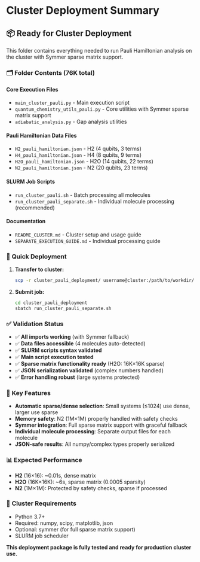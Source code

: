 # Cluster Deployment Summary

## 📦 **Ready for Cluster Deployment**

This folder contains everything needed to run Pauli Hamiltonian analysis on the cluster with Symmer sparse matrix support.

### 🗂️ **Folder Contents** (76K total)

#### Core Execution Files
- `main_cluster_pauli.py` - Main execution script
- `quantum_chemistry_utils_pauli.py` - Core utilities with Symmer sparse matrix support
- `adiabatic_analysis.py` - Gap analysis utilities

#### Pauli Hamiltonian Data Files
- `H2_pauli_hamiltonian.json` - H2 (4 qubits, 3 terms)
- `H4_pauli_hamiltonian.json` - H4 (8 qubits, 9 terms)
- `H2O_pauli_hamiltonian.json` - H2O (14 qubits, 22 terms)
- `N2_pauli_hamiltonian.json` - N2 (20 qubits, 23 terms)

#### SLURM Job Scripts
- `run_cluster_pauli.sh` - Batch processing all molecules
- `run_cluster_pauli_separate.sh` - Individual molecule processing (recommended)

#### Documentation
- `README_CLUSTER.md` - Cluster setup and usage guide
- `SEPARATE_EXECUTION_GUIDE.md` - Individual processing guide

### 🚀 **Quick Deployment**

1. **Transfer to cluster:**
   ```bash
   scp -r cluster_pauli_deployment/ username@cluster:/path/to/workdir/
   ```

2. **Submit job:**
   ```bash
   cd cluster_pauli_deployment
   sbatch run_cluster_pauli_separate.sh
   ```

### ✅ **Validation Status**

- ✅ **All imports working** (with Symmer fallback)
- ✅ **Data files accessible** (4 molecules auto-detected)
- ✅ **SLURM scripts syntax validated**
- ✅ **Main script execution tested**
- ✅ **Sparse matrix functionality ready** (H2O: 16K×16K sparse)
- ✅ **JSON serialization validated** (complex numbers handled)
- ✅ **Error handling robust** (large systems protected)

### 🎯 **Key Features**

- **Automatic sparse/dense selection**: Small systems (≤1024) use dense, larger use sparse
- **Memory safety**: N2 (1M×1M) properly handled with safety checks
- **Symmer integration**: Full sparse matrix support with graceful fallback
- **Individual molecule processing**: Separate output files for each molecule
- **JSON-safe results**: All numpy/complex types properly serialized

### 📊 **Expected Performance**

- **H2** (16×16): ~0.01s, dense matrix
- **H2O** (16K×16K): ~6s, sparse matrix (0.0005 sparsity)
- **N2** (1M×1M): Protected by safety checks, sparse if processed

### 🔧 **Cluster Requirements**

- Python 3.7+
- Required: numpy, scipy, matplotlib, json
- Optional: symmer (for full sparse matrix support)
- SLURM job scheduler

**This deployment package is fully tested and ready for production cluster use.**